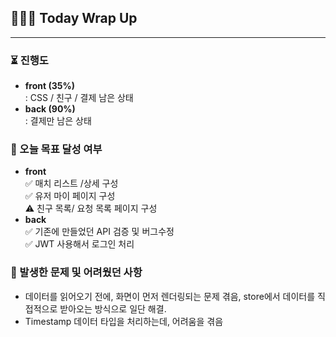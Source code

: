## 👨🏻‍💻 Today Wrap Up
<hr>

### ⏳ 진행도
- **front (35%)**<br>
    : CSS / 친구 / 결제 남은 상태<br>
- **back (90%)**<br>
    : 결제만 남은 상태
### 🎯 오늘 목표 달성 여부
- **front**<br>
    ✅ 매치 리스트 /상세 구성<br>
    ✅ 유저 마이 페이지 구성<br>
    ⚠ 친구 목록/ 요청 목록 페이지 구성 <br>
- **back**<br>
    ✅ 기존에 만들었던 API 검증 및 버그수정<br>
    ✅ JWT 사용해서 로그인 처리
    
### 🥊 발생한 문제 및 어려웠던 사항
- 데이터를 읽어오기 전에, 화면이 먼저 렌더링되는 문제 겪음, store에서 데이터를 직접적으로 받아오는 방식으로 일단 해결. <br>
- Timestamp 데이터 타입을 처리하는데, 어려움을 겪음
<br>

